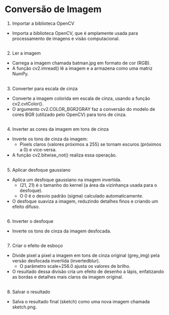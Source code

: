 # Conversão de Imagem

1. Importar a biblioteca OpenCV
- Importa a biblioteca OpenCV, que é amplamente usada para processamento de imagens e visão computacional.

##

2. Ler a imagem
- Carrega a imagem chamada batman.jpg em formato de cor (RGB).
- A função cv2.imread() lê a imagem e a armazena como uma matriz NumPy.

##

3. Converter para escala de cinza
- Converte a imagem colorida em escala de cinza, usando a função cv2.cvtColor().
- O argumento cv2.COLOR_BGR2GRAY faz a conversão do modelo de cores BGR (utilizado pelo OpenCV) para tons de cinza.

##

4. Inverter as cores da imagem em tons de cinza
- Inverte os tons de cinza da imagem:
  * Pixels claros (valores próximos a 255) se tornam escuros (próximos a 0) e vice-versa.
- A função cv2.bitwise_not() realiza essa operação.

##

5. Aplicar desfoque gaussiano
- Aplica um desfoque gaussiano na imagem invertida.
  * (21, 21) é o tamanho do kernel (a área da vizinhança usada para o desfoque).
  * O 0 é o desvio padrão (sigma) calculado automaticamente.
- O desfoque suaviza a imagem, reduzindo detalhes finos e criando um efeito difuso.

##

6. Inverter o desfoque
- Inverte os tons de cinza da imagem desfocada.

##

7. Criar o efeito de esboço
- Divide pixel a pixel a imagem em tons de cinza original (grey_img) pela versão desfocada invertida (invertedblur).
  * O parâmetro scale=256.0 ajusta os valores de brilho.
- O resultado dessa divisão cria um efeito de desenho a lápis, enfatizando as bordas e detalhes mais claros da imagem original.

##

8. Salvar o resultado
- Salva o resultado final (sketch) como uma nova imagem chamada sketch.png.
